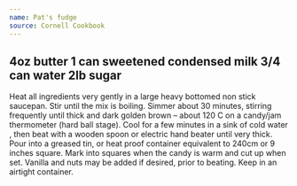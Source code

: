 ```yaml
---
name: Pat's fudge
source: Cornell Cookbook
---
```

4oz butter
1 can sweetened condensed milk
3/4 can water
2lb sugar
---
Heat all ingredients very gently in a large heavy bottomed non stick saucepan. 
Stir until the mix is boiling. Simmer about 30 minutes, stirring frequently until thick and dark golden brown – about 120 C on a candy/jam thermometer (hard ball stage). 
Cool for a few minutes in a sink of cold water , then beat with a wooden spoon or electric hand beater until very thick. Pour into a greased tin, or heat proof container equivalent to 240cm or 9 inches square. Mark into squares when the candy is warm and cut up when set.
Vanilla and nuts may be added if desired, prior to beating.
Keep in an airtight container.

